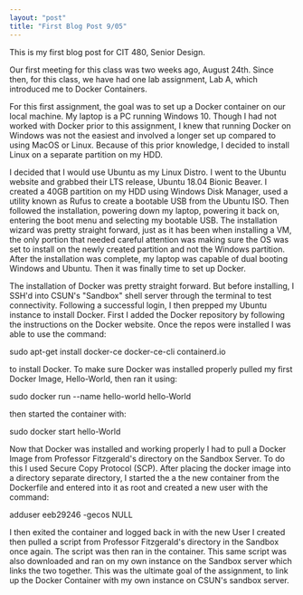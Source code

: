 ```yaml
---
layout: "post"
title: "First Blog Post 9/05"
---
```

This is my first blog post for CIT 480, Senior Design.

Our first meeting for this class was two weeks ago, August 24th. Since then, for this class, we have had one lab assignment, Lab A, which introduced me to Docker Containers.

For this first assignment, the goal was to set up a Docker container on our local machine. My laptop is a PC running Windows 10. Though I had not worked with Docker prior to this assignment, I knew that running Docker on Windows was not the easiest and involved a longer set up compared to using MacOS or Linux. Because of this prior knowledge, I decided to install Linux on a separate partition on my HDD.

I decided that I would use Ubuntu as my Linux Distro. I went to the Ubuntu website and grabbed their LTS release, Ubuntu 18.04 Bionic Beaver. I created a 40GB partition on my HDD using Windows Disk Manager, used a utility known as Rufus to create a bootable USB from the Ubuntu ISO. Then followed the installation, powering down my laptop, powering it back on, entering the boot menu and selecting my bootable USB. The installation wizard was pretty straight forward, just as it has been when installing a VM, the only portion that needed careful attention was making sure the OS was set to install on the newly created partition and not the Windows partition. After the installation was complete, my laptop was capable of dual booting Windows and Ubuntu. Then it was finally time to set up Docker.

The installation of Docker was pretty straight forward. But before installing, I SSH'd into CSUN's "Sandbox" shell server through the terminal to test connectivity. Following a successful login, I then prepped my Ubuntu instance to install Docker. First I added the Docker repository by following the instructions on the Docker website. Once the repos were installed I was able to use the command:

sudo apt-get install docker-ce docker-ce-cli containerd.io

to install Docker. To make sure Docker was installed properly pulled my first Docker Image, Hello-World, then ran it using:

sudo docker run --name hello-world hello-World

then started the container with:

sudo docker start hello-World

Now that Docker was installed and working properly I had to pull a Docker Image from Professor Fitzgerald's directory on the Sandbox Server. To do this I used Secure Copy Protocol (SCP). After placing the docker image into a directory separate directory, I started the a the new container from the Dockerfile and entered into it as root and created a new user with the command:

adduser eeb29246 -gecos NULL

I then exited the container and logged back in with the new User I created then pulled a script from Professor Fitzgerald's directory in the Sandbox once again. The script was then ran in the container. This same script was also downloaded and ran on my own instance on the Sandbox server which links the two together. This was the ultimate goal of the assignment, to link up the Docker Container with my own instance on CSUN's sandbox server.  
